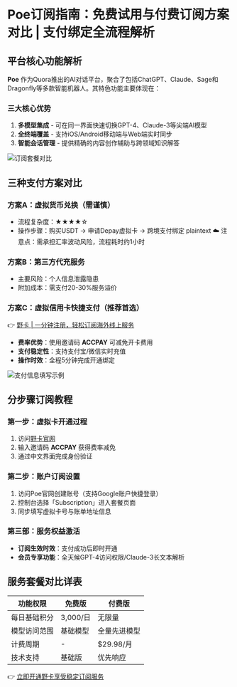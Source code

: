 # Poe订阅指南：免费试用与付费订阅方案对比 | 支付绑定全流程解析

## 平台核心功能解析
**Poe** 作为Quora推出的AI对话平台，聚合了包括ChatGPT、Claude、Sage和Dragonfly等多款智能机器人。其特色功能主要体现在：

### 三大核心优势
1. **多模型集成** - 可在同一界面快速切换GPT-4、Claude-3等尖端AI模型
2. **全终端覆盖** - 支持iOS/Android移动端与Web端实时同步
3. **智能会话管理** - 提供精确的内容创作辅助与跨领域知识解答

![订阅套餐对比](https://bbtdd.com/wp-content/uploads/img/139292033.webp)

## 三种支付方案对比
### 方案A：虚拟货币兑换（需谨慎）
- 流程复杂度：★★★★☆
- 操作步骤：购买USDT → 申请Depay虚拟卡 → 跨境支付绑定
plaintext
☁️ 注意点：需承担汇率波动风险，流程耗时约1小时


### 方案B：第三方代充服务
- 主要风险：个人信息泄露隐患
- 附加成本：需支付20-30%服务溢价

### 方案C：虚拟信用卡快捷支付（推荐首选）
👉 [野卡 | 一分钟注册，轻松订阅海外线上服务](https://bbtdd.com/yeka)
- **费率优势**：使用邀请码 **ACCPAY** 可减免开卡费用
- **支付稳定性**：支持支付宝/微信实时充值
- **操作时效**：全程5分钟完成开通绑定

![支付信息填写示例](https://bbtdd.com/wp-content/uploads/img/4304764783667449.webp)

## 分步骤订阅教程
### 第一步：虚拟卡开通过程
1. 访问[野卡官网](https://bbtdd.com/yeka)
2. 输入邀请码 **ACCPAY** 获得费率减免
3. 通过中文界面完成身份验证

### 第二步：账户订阅设置
1. 访问Poe官网创建账号（支持Google账户快捷登录）
2. 控制台选择「Subscription」进入套餐页面
3. 同步填写虚拟卡号与账单地址信息

### 第三部：服务权益激活
- **订阅生效时效**：支付成功后即时开通
- **会员专享功能**：全天候GPT-4访问权限/Claude-3长文本解析

## 服务套餐对比详表
| 功能权限        | 免费版          | 付费版           |
|----------------|----------------|------------------|
| 每日基础积分    | 3,000/日       | 无限量           |
| 模型访问范围    | 基础模型        | 全量先进模型      |
| 计费周期        | -              | $29.98/月        |
| 技术支持        | 基础版          | 优先响应         |

👉 [立即开通野卡享受稳定订阅服务](https://bbtdd.com/yeka)